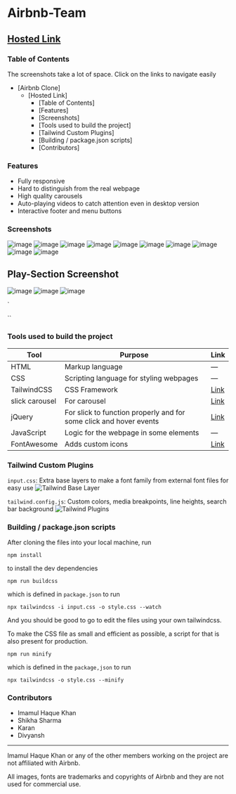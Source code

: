 # Airbnb-Team

## [Hosted Link](https://rajakhan017.github.io/Airbnb-Team/Karan/index.html)

### Table of Contents

The screenshots take a lot of space. Click on the links to navigate easily

- [Airbnb Clone]
  - [Hosted Link]
    - [Table of Contents]
    - [Features]
    - [Screenshots]
    - [Tools used to build the project]
    - [Tailwind Custom Plugins]
    - [Building / package.json scripts]
    - [Contributors]

### Features

- Fully responsive
- Hard to distinguish from the real webpage
- High quality carousels
- Auto-playing videos to catch attention even in desktop version
- Interactive footer and menu buttons

### Screenshots
![image](https://github.com/rajakhan017/Airbnb-Team/assets/135150598/8283000c-c10a-40b9-b773-f6584d63920f)
![image](https://github.com/rajakhan017/Airbnb-Team/assets/135150598/472d8190-5078-4b87-acf1-e7b639011cba)
![image](https://github.com/rajakhan017/Airbnb-Team/assets/135150598/b4403c37-11dd-44ce-8a8e-97fb92674f8f)
![image](https://github.com/rajakhan017/Airbnb-Team/assets/135150598/de93848b-3995-43aa-a900-ed55711ed6a1)
![image](https://github.com/rajakhan017/Airbnb-Team/assets/135150598/ba0b0283-bf21-4ea8-9b00-da9b3e00629b)
![image](https://github.com/rajakhan017/Airbnb-Team/assets/135150598/314c3520-4586-4af7-b072-dde3669b11a9)
![image](https://github.com/rajakhan017/Airbnb-Team/assets/135150598/97235ecd-d019-44c6-993d-83af1db9d04f)
![image](https://github.com/rajakhan017/Airbnb-Team/assets/135150598/a37d6595-5f9d-41d4-bda8-a1a997414d2c)
![image](https://github.com/rajakhan017/Airbnb-Team/assets/135150598/ef0529ea-f65c-41b6-8dcc-ff8ed32647e1)
![image](https://github.com/rajakhan017/Airbnb-Team/assets/135150598/8a77d0c8-0037-408b-a517-1ebd1c53e0b1)
## Play-Section Screenshot
![image](https://github.com/rajakhan017/Airbnb-Team/assets/135150598/d1428b47-a30e-4566-a3c2-d7f86c80a064)
![image](https://github.com/rajakhan017/Airbnb-Team/assets/135150598/585be628-2c4e-4f3e-b7de-e4c66b3c8f5f)
![image](https://github.com/rajakhan017/Airbnb-Team/assets/135150598/cae45b45-8970-459c-a6fa-d917f44d38c5)








`

``

### Tools used to build the project

| Tool           | Purpose                                                            | Link                                        |
| -------------- | ------------------------------------------------------------------ | ------------------------------------------- |
| HTML           | Markup language                                                    | —                                           |
| CSS            | Scripting language for styling webpages                            | —                                           |
| TailwindCSS    | CSS Framework                                                      | [Link](https://tailwindcss.com/)            |
| slick carousel | For carousel                                                       | [Link](https://kenwheeler.github.io/slick/) |
| jQuery         | For slick to function properly and for some click and hover events | [Link](https://jquery.com/)                 |
| JavaScript     | Logic for the webpage in some elements                             | —                                           |
| FontAwesome    | Adds custom icons                                                  | [Link](https://fontawesome.com/)            |

### Tailwind Custom Plugins

`input.css`: Extra base layers to make a font family from external font files for easy use
![Tailwind Base Layer](./assets/readme/base%20layer.png)

`tailwind.config.js`: Custom colors, media breakpoints, line heights, search bar background
![Tailwind Plugins](./assets/readme/tailwind%20plugins.png)

### Building / package.json scripts

After cloning the files into your local machine, run

`npm install`

to install the dev dependencies

`npm run buildcss`

which is defined in `package.json` to run

`npx tailwindcss -i input.css -o style.css --watch`

And you should be good to go to edit the files using your own tailwindcss.

To make the CSS file as small and efficient as possible, a script for that is also present for production.

`npm run minify`

which is defined in the `package,json` to run

`npx tailwindcss -o style.css --minify`

### Contributors

- Imamul Haque Khan
- Shikha Sharma
- Karan
- Divyansh

---

Imamul Haque Khan or any of the other members working on the project are not affiliated with Airbnb.

All images, fonts are trademarks and copyrights of Airbnb and they are not used for commercial use.
